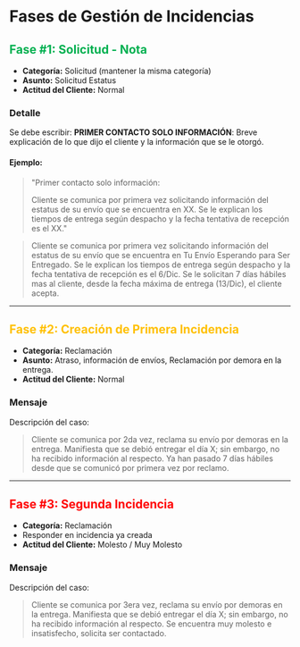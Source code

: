 # Fases de Gestión de Incidencias

## <font color="#00b050">Fase #1: Solicitud - Nota</font>

- **Categoría:** Solicitud (mantener la misma categoría)
- **Asunto:** Solicitud Estatus
- **Actitud del Cliente:** Normal

### Detalle
Se debe escribir:
**PRIMER CONTACTO SOLO INFORMACIÓN**: 
Breve explicación de lo que dijo el cliente y la información que se le otorgó.

#### Ejemplo:
> "Primer contacto solo información: 
> 
> Cliente se comunica por primera vez solicitando información del estatus de su envío que se encuentra en XX. Se le explican los tiempos de entrega según despacho y la fecha tentativa de recepción es el XX."

> Cliente se comunica por primera vez solicitando información del estatus de su envío que se encuentra en Tu Envío Esperando para Ser Entregado. Se le explican los tiempos de entrega según despacho y la fecha tentativa de recepción es el 6/Dic. Se le solicitan 7 días hábiles mas al cliente, desde la fecha máxima de entrega (13/Dic), el cliente acepta.

---
## <font color="#ffc000">Fase #2: Creación de Primera Incidencia</font>

- **Categoría:** Reclamación
- **Asunto:** Atraso, información de envíos, Reclamación por demora en la entrega.
- **Actitud del Cliente:** Normal

### Mensaje
Descripción del caso:

> Cliente se comunica por 2da vez, reclama su envío por demoras en la entrega. Manifiesta que se debió entregar el día X; sin embargo, no ha recibido información al respecto. Ya han pasado 7 días hábiles desde que se comunicó por primera vez por reclamo.

---

## <font color="#ff0000">Fase #3: Segunda Incidencia</font>

- **Categoría:** Reclamación
- Responder en incidencia ya creada
- **Actitud del Cliente:** Molesto / Muy Molesto

### Mensaje
Descripción del caso:
> Cliente se comunica por 3era vez, reclama su envío por demoras en la entrega. Manifiesta que se debió entregar el día X; sin embargo, no ha recibido información al respecto. Se encuentra muy molesto e insatisfecho, solicita ser contactado.
